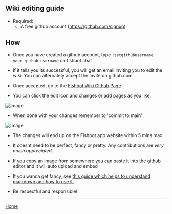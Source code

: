 ## Wiki editing guide ##

- Required:
  - A free github account (https://github.com/signup)

## How ##

- Once you have created a github account, type `!setgithubusername your_github_username` on fishbot chat

- If it tells you its successful, you will get an email inviting you to edit the wiki. You can alternately accept the invite on github.com

- Once accepted, go to the <a href="https://github.com/fishbotapp/fishbotwiki/" target="_blank">Fishbot Wiki Github Page</a>

- You can click the edit icon and changes or add pages as you like.

![image](https://github.com/fishbotapp/fishbotwiki/assets/163616414/c0fbd9e2-0015-49f6-85f9-7b3a5dece388)




- When done with your changes remember to 'commit to main'

![image](https://github.com/fishbotapp/fishbotwiki/assets/163616414/f7fe6aeb-4cd7-4f2b-a1fe-33698a486c91)


- The changes will end up on the Fishbot.app website within 5 mins max

- It doesnt need to be perfect, fancy or pretty. Any contributions are *very much appreciated*.

- If you copy an image from somewhere you can paste it into the github editor and it will auto upload and embed

- If you wanna get fancy, see [this guide which helps to understand markdown and how to use it.](https://support.squarespace.com/hc/en-us/articles/206543587-Markdown-cheat-sheet)

- Be respectful and responsible!


-----------------------------

[Home](https://fishbotapp.github.io/fishbotwiki/)
